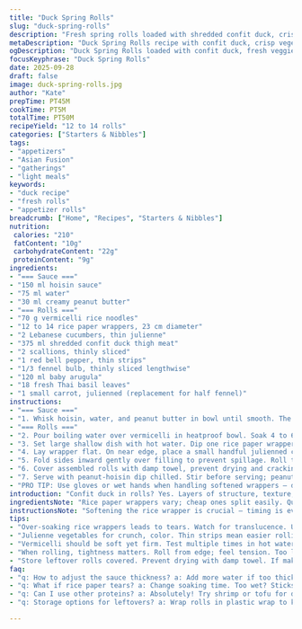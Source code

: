 ```yaml
---
title: "Duck Spring Rolls"
slug: "duck-spring-rolls"
description: "Fresh spring rolls loaded with shredded confit duck, crisp julienne vegetables, and vermicelli noodles. Comes with a tangy hoisin-peanut dipping sauce twist. Uses rice paper wrappers softened just right to hold the filling without tearing. A no-fuss, hands-on assembly and minimal cooking required. Great for gatherings or light meals."
metaDescription: "Duck Spring Rolls recipe with confit duck, crisp vegetables, and a tangy hoisin-peanut sauce. Perfect for gatherings or light meals."
ogDescription: "Duck Spring Rolls loaded with confit duck, fresh veggies, and a unique hoisin-peanut dipping sauce. A fun assembly for any occasion."
focusKeyphrase: "Duck Spring Rolls"
date: 2025-09-28
draft: false
image: duck-spring-rolls.jpg
author: "Kate"
prepTime: PT45M
cookTime: PT5M
totalTime: PT50M
recipeYield: "12 to 14 rolls"
categories: ["Starters & Nibbles"]
tags:
- "appetizers"
- "Asian Fusion"
- "gatherings"
- "light meals"
keywords:
- "duck recipe"
- "fresh rolls"
- "appetizer rolls"
breadcrumb: ["Home", "Recipes", "Starters & Nibbles"]
nutrition: 
 calories: "210"
 fatContent: "10g"
 carbohydrateContent: "22g"
 proteinContent: "9g"
ingredients:
- "=== Sauce ==="
- "150 ml hoisin sauce"
- "75 ml water"
- "30 ml creamy peanut butter"
- "=== Rolls ==="
- "70 g vermicelli rice noodles"
- "12 to 14 rice paper wrappers, 23 cm diameter"
- "2 Lebanese cucumbers, thin julienne"
- "375 ml shredded confit duck thigh meat"
- "2 scallions, thinly sliced"
- "1 red bell pepper, thin strips"
- "1/3 fennel bulb, thinly sliced lengthwise"
- "120 ml baby arugula"
- "18 fresh Thai basil leaves"
- "1 small carrot, julienned (replacement for half fennel)"
instructions:
- "=== Sauce ==="
- "1. Whisk hoisin, water, and peanut butter in bowl until smooth. The peanut butter adds richness and slightly thickens without overpowering. Chill until serving makes flavors meld. Adjust with more water if too thick."
- "=== Rolls ==="
- "2. Pour boiling water over vermicelli in heatproof bowl. Soak 4 to 6 minutes until soft but not mushy. Drain, rinse cold immediately. Squeeze out excess water. Overcooked noodles lump, so test texture."
- "3. Set large shallow dish with hot water. Dip one rice paper wrapper at a time, fully submerged 8 to 12 seconds. Watch closely—the wrapper softens fast, turns slightly translucent and pliable but not sticky. Remove carefully, drain on dry kitchen towel. Avoid overlaps to prevent sticking. If wrappers start sticking together, use separate towels."
- "4. Lay wrapper flat. On near edge, place a small handful julienned cucumber and carrot together for crunch and color. Add about 25 ml of duck, small mound vermicelli above. Scatter 2 ml scallions, strips of pepper and fennel on the far side opposite cucumber. Top with a few arugula leaves, then two Thai basil leaves nested. Distribute evenly; uneven piles cause tearing or difficulty rolling."
- "5. Fold sides inward gently over filling to prevent spillage. Roll tightly from cucumber edge toward arugula end, feeling wrapper tension tighten but not snap. Secure by pressing edge firmly against roll. Wrappers that tear? Let soak less or more, or use different brand. Too dry tears, too wet sticky."
- "6. Cover assembled rolls with damp towel, prevent drying and cracking. Let rest 5 minutes so wrapper sets firm. If making ahead, wrap individually in plastic wrap, refrigerate max few hours. Serve rolls cold or at room temp."
- "7. Serve with peanut-hoisin dip chilled. Stir before serving; peanut sauce separates. For variation, sprinkle crushed roasted peanuts on top or drizzle chili oil for heat. Swap arugula for watercress or mint for herbal kick."
- "PRO TIP: Use gloves or wet hands when handling softened wrappers — dry skin causes breakage. Prep ingredients ahead to assemble quickly. Always taste sauce; hoisin sweetness varies, balance peanut and water accordingly."
introduction: "Confit duck in rolls? Yes. Layers of structure, texture, aroma. The crunch of cucumber and carrot, soft vermicelli held in tender rice paper. Mandarin herbs or Thai basil release fresh punch with every bite. Don't over soak rice paper — it breaks, sticks, ruins lunch. Taste the sauce early — balance sweet, salty, nutty. Peanut in the sauce? Adds body, richness. It's the kind of recipe that forces you to slow down, feel the wrapper texture, roll tight. Hands sticky, focus sharp. Duck juices mingle with fresh herbs, surprising every bite with a smoky fragrance, fresh hits of anise from fennel and brightness from pepper strips. No messy cooking here — just assemble with intention and patience."
ingredientsNote: "Rice paper wrappers vary; cheap ones split easily. Quick soak, 8-12 seconds, then rest between damp towels for perfect pliability. Vermicelli noodles should be soft but have bite — 4 to 6 minutes soak, test often. Substitute carrot for half fennel for subtle sweetness and crispness contrast if fennel is too strong. Fresh basil gives aroma important for contrast to rich duck. For sauce, adding peanut butter thickens and balances hoisin, which can be overly sweet alone. Adjust water to thin or thicken sauce to desired dipping consistency. Keep sauce refrigerated or sauce tends to separate; give it a stir before serving."
instructionsNote: "Softening the rice wrapper is crucial — timing is everything. Over-soaking results in tears; under-soaking means cracking when folding. Practice dipping a test wrapper, watch it translucence and texture. Assemble on a dry towel to prevent sticking. Use your fingers, not a fork, to arrange filling; delicate ingredients bruise easily. Roll from filled edge to tight cylinder using your fingertips to keep filling tight but wrapper intact. Cover rolls with damp towel to keep moist until serving; drying wrapper turns brittle and cracks. Sauce benefits from chilling to meld flavors, stir well before use to recombine separated ingredients. For leftovers, wrap in plastic wrap individually to avoid drying out or sticking together. Rolls taste best fresh but chill briefly if needed."
tips:
- "Over-soaking rice wrappers leads to tears. Watch for translucence. Use hot water for quick softening. Don't let wrappers sit too long."
- "Julienne vegetables for crunch, color. Thin strips mean easier rolling. Mix arugula and basil for flavor. Avoid sad, soggy rolls."
- "Vermicelli should be soft yet firm. Test multiple times in hot water. Rinse cold immediately; drains excess. Timing is key."
- "When rolling, tightness matters. Roll from edge; feel tension. Too loose? Risk spilling; too tight? Wrapper snaps. Find balance."
- "Store leftover rolls covered. Prevent drying with damp towel. If making ahead, wrap each roll tight. Refrigerate but enjoy fresh."
faq:
- "q: How to adjust the sauce thickness? a: Add more water if too thick. Hoisin sweetness varies. Balance flavors quickly."
- "q: What if rice paper tears? a: Change soaking time. Too wet? Sticks. Go for less time. Try another brand too."
- "q: Can I use other proteins? a: Absolutely! Try shrimp or tofu for different flavor. Adjust fillings based on your taste."
- "q: Storage options for leftovers? a: Wrap rolls in plastic wrap to keep moist. Refrigerate short term. Best fresh, roll again."

---
```

